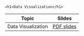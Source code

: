 
~~~
<h1>Data Visualization</h1>
~~~


Topic | Slides
:-----: | :--------:
Data Visualization  | [PDF slides](../slides/main_06.pdf)



